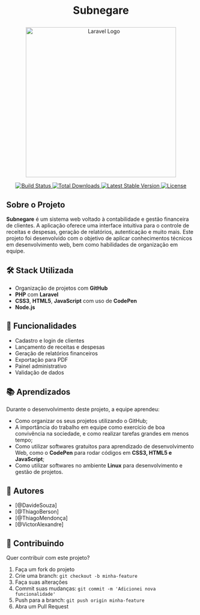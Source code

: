 # <p align="center">Subnegare</p>

<p align="center">
  <a href="https://laravel.com" target="_blank">
    <img src="https://raw.githubusercontent.com/laravel/art/master/logo-lockup/5%20SVG/2%20CMYK/1%20Full%20Color/laravel-logolockup-cmyk-red.svg" width="400" alt="Laravel Logo">
  </a>
</p>

<p align="center">
  <a href="https://github.com/laravel/framework/actions">
    <img src="https://github.com/laravel/framework/workflows/tests/badge.svg" alt="Build Status">
  </a>
  <a href="https://packagist.org/packages/laravel/framework">
    <img src="https://img.shields.io/packagist/dt/laravel/framework" alt="Total Downloads">
  </a>
  <a href="https://packagist.org/packages/laravel/framework">
    <img src="https://img.shields.io/packagist/v/laravel/framework" alt="Latest Stable Version">
  </a>
  <a href="https://packagist.org/packages/laravel/framework">
    <img src="https://img.shields.io/packagist/l/laravel/framework" alt="License">
  </a>
</p>

## Sobre o Projeto

**Subnegare** é um sistema web voltado à contabilidade e gestão financeira de clientes. A aplicação oferece uma interface intuitiva para o controle de receitas e despesas, geração de relatórios, autenticação e muito mais. Este projeto foi desenvolvido com o objetivo de aplicar conhecimentos técnicos em desenvolvimento web, bem como habilidades de organização em equipe.

## 🛠 Stack Utilizada

- Organização de projetos com **GitHub**
- **PHP** com **Laravel**
- **CSS3**, **HTML5**, **JavaScript** com uso de **CodePen**
- **Node.js**

## 🚀 Funcionalidades

- Cadastro e login de clientes
- Lançamento de receitas e despesas
- Geração de relatórios financeiros
- Exportação para PDF
- Painel administrativo
- Validação de dados

## 📚 Aprendizados

Durante o desenvolvimento deste projeto, a equipe aprendeu:

- Como organizar os seus projetos utilizando o GitHub;
- A importância do trabalho em equipe como exercício de boa convivência na sociedade, e como realizar tarefas grandes em menos tempo;
- Como utilizar softwares gratuitos para aprendizado de desenvolvimento Web, como o **CodePen** para rodar códigos em **CSS3, HTML5 e JavaScript**;
- Como utilizar softwares no ambiente **Linux** para desenvolvimento e gestão de projetos.

## 👥 Autores

- [@DavideSouza]
- [@ThiagoBerson]
- [@ThiagoMendonça]
- [@VictorAlexandre]

## 🤝 Contribuindo

Quer contribuir com este projeto?

1. Faça um fork do projeto
2. Crie uma branch: `git checkout -b minha-feature`
3. Faça suas alterações
4. Commit suas mudanças: `git commit -m 'Adicionei nova funcionalidade'`
5. Push para a branch: `git push origin minha-feature`
6. Abra um Pull Request

